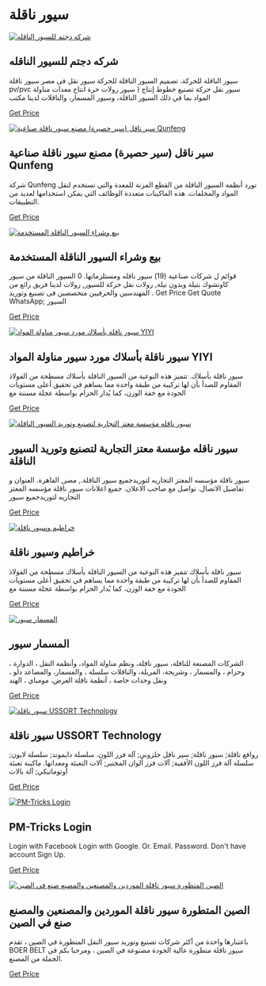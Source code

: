# سيور ناقلة
<a href="https://mnn.zoosnet.net/LR/Chatpre.aspx?id=MNN94995150&p=https://vbl.co.za/" target="_blank">![شركه دجتم للسيور الناقله](https://raw.githubusercontent.com/gcmcrusher/imgs/main/570.jpg)</a>
## شركه دجتم للسيور الناقله
سيور الناقلة للحركة. تصميم السيور الناقلة للحركة سيور نقل فى مصر سيور ناقلة pv/pvc سيور نقل حركة تصنيع خطوط إنتاج ( سيور رولات حرة انتاج معدات مناولة المواد بما في ذلك السيور الناقلة، وسيور المسمار، والناقلات لدينا مكتب 
<a href="https://mnn.zoosnet.net/LR/Chatpre.aspx?id=MNN94995150&p=https://vbl.co.za/" target="_blank">Get Price</a>
<a href="https://mnn.zoosnet.net/LR/Chatpre.aspx?id=MNN94995150&p=https://vbl.co.za/" target="_blank">![سير ناقل (سير حصيرة) مصنع سيور ناقلة صناعية Qunfeng](https://raw.githubusercontent.com/gcmcrusher/imgs/main/645.jpg)</a>
## سير ناقل (سير حصيرة) مصنع سيور ناقلة صناعية Qunfeng
شركة Qunfeng تورد أنظمة السيور الناقلة من القطع المرنة للمعدة والتي تستخدم لنقل المواد والمخلفات. هذه الماكينات متعددة الوظائف التي يمكن استخدامها لعديد من التطبيقات.
<a href="https://mnn.zoosnet.net/LR/Chatpre.aspx?id=MNN94995150&p=https://vbl.co.za/" target="_blank">Get Price</a>
<a href="https://mnn.zoosnet.net/LR/Chatpre.aspx?id=MNN94995150&p=https://vbl.co.za/" target="_blank">![بيع وشراء السيور الناقلة المستخدمة](https://raw.githubusercontent.com/gcmcrusher/imgs/main/423.jpg)</a>
## بيع وشراء السيور الناقلة المستخدمة
قوائم ل شركات صناعية (19) سيور ناقله ومستلزماتها. 0 السيور الناقلة من سيور كاوتشوك بتيلة وبدون تيلة, رولات نقل حركة للسيور, رولات لدينا فريق رائع من المهندسين والحرفيين متخصصين فى تصنيع وتوريد . Get Price Get Quote WhatsApp; السيور 
<a href="https://mnn.zoosnet.net/LR/Chatpre.aspx?id=MNN94995150&p=https://vbl.co.za/" target="_blank">Get Price</a>
<a href="https://mnn.zoosnet.net/LR/Chatpre.aspx?id=MNN94995150&p=https://vbl.co.za/" target="_blank">![سيور ناقلة بأسلاك مورد سيور مناولة المواد YIYI](https://raw.githubusercontent.com/gcmcrusher/imgs/main/46.jpg)</a>
## سيور ناقلة بأسلاك مورد سيور مناولة المواد YIYI
سيور ناقلة بأسلاك. تتميز هذه النوعية من السيور الناقلة بأسلاك مسطحة من الفولاذ المقاوم للصدأ بأن لها تركيبة من طبقة واحدة مما يساهم في تحقيق أعلى مستويات الجودة مع خفة الوزن، كما يُدار الحزام بواسطة عجلة مسننة مع 
<a href="https://mnn.zoosnet.net/LR/Chatpre.aspx?id=MNN94995150&p=https://vbl.co.za/" target="_blank">Get Price</a>
<a href="https://mnn.zoosnet.net/LR/Chatpre.aspx?id=MNN94995150&p=https://vbl.co.za/" target="_blank">![سيور ناقله مؤسسة معتز التجارية لتصنيع وتوريد السيور الناقلة](https://raw.githubusercontent.com/gcmcrusher/imgs/main/90.jpg)</a>
## سيور ناقله مؤسسة معتز التجارية لتصنيع وتوريد السيور الناقلة
سيور ناقلة مؤسسه المعتز التجاريه لتوريدجميع سيور الناقلة., مصر, القاهرة. العنوان و تفاصيل الاتصال. تواصل مع صاحب الاعلان. جميع اعلانات سيور ناقلة مؤسسه المعتز التجاريه لتوريدجميع سيور 
<a href="https://mnn.zoosnet.net/LR/Chatpre.aspx?id=MNN94995150&p=https://vbl.co.za/" target="_blank">Get Price</a>
<a href="https://mnn.zoosnet.net/LR/Chatpre.aspx?id=MNN94995150&p=https://vbl.co.za/" target="_blank">![خراطيم وسيور ناقلة](https://raw.githubusercontent.com/gcmcrusher/imgs/main/10.jpg)</a>
## خراطيم وسيور ناقلة
سيور ناقلة بأسلاك تتميز هذه النوعية من السيور الناقلة بأسلاك مسطحة من الفولاذ المقاوم للصدأ بأن لها تركيبة من طبقة واحدة مما يساهم في تحقيق أعلى مستويات الجودة مع خفة الوزن، كما يُدار الحزام بواسطة عجلة مسننة مع 
<a href="https://mnn.zoosnet.net/LR/Chatpre.aspx?id=MNN94995150&p=https://vbl.co.za/" target="_blank">Get Price</a>
<a href="https://mnn.zoosnet.net/LR/Chatpre.aspx?id=MNN94995150&p=https://vbl.co.za/" target="_blank">![المسمار سيور](https://raw.githubusercontent.com/gcmcrusher/imgs/main/345.jpg)</a>
## المسمار سيور
الشركات المصنعة للناقلة، سيور ناقلة، ونظم مناولة المواد، وأنظمة النقل ، الدوارة ، وحزام ، والمسمار ، وشريحة، المريلة، والناقلات سلسلة ، والمسمار، والمصاعد دلو ، ونقل وحدات خاصة ، أنظمة ناقلة الغرض، مومباي ، الهند
<a href="https://mnn.zoosnet.net/LR/Chatpre.aspx?id=MNN94995150&p=https://vbl.co.za/" target="_blank">Get Price</a>
<a href="https://mnn.zoosnet.net/LR/Chatpre.aspx?id=MNN94995150&p=https://vbl.co.za/" target="_blank">![سيور ناقلة USSORT Technology](https://raw.githubusercontent.com/gcmcrusher/imgs/main/580.jpg)</a>
## سيور ناقلة USSORT Technology
روافع ناقلة; سيور ناقلة; سير ناقل حلزوني; آلة فرز اللون. سلسلة دايموند; سلسلة لايون; سلسلة آلة فرز اللون الأفقية; آلات فرز ألوان المختبر; آلات التعبئة ومعداتها. ماكينة تعبئة أوتوماتيكي; آلة بالات
<a href="https://mnn.zoosnet.net/LR/Chatpre.aspx?id=MNN94995150&p=https://vbl.co.za/" target="_blank">Get Price</a>
<a href="https://mnn.zoosnet.net/LR/Chatpre.aspx?id=MNN94995150&p=https://vbl.co.za/" target="_blank">![PM-Tricks Login](https://raw.githubusercontent.com/gcmcrusher/imgs/main/101.jpg)</a>
## PM-Tricks Login
Login with Facebook Login with Google. Or. Email. Password. Don't have account Sign Up.
<a href="https://mnn.zoosnet.net/LR/Chatpre.aspx?id=MNN94995150&p=https://vbl.co.za/" target="_blank">Get Price</a>
<a href="https://mnn.zoosnet.net/LR/Chatpre.aspx?id=MNN94995150&p=https://vbl.co.za/" target="_blank">![الصين المتطورة سيور ناقلة الموردين والمصنعين والمصنع صنع في الصين ](https://raw.githubusercontent.com/gcmcrusher/imgs/main/546.jpg)</a>
## الصين المتطورة سيور ناقلة الموردين والمصنعين والمصنع صنع في الصين 
باعتبارها واحدة من أكثر شركات تصنيع وتوريد سيور النقل المتطورة في الصين ، تقدم BOER BELT سيور ناقلة متطورة عالية الجودة مصنوعة في الصين ، ومرحبا بكم في الجملة من المصنع.
<a href="https://mnn.zoosnet.net/LR/Chatpre.aspx?id=MNN94995150&p=https://vbl.co.za/" target="_blank">Get Price</a>
